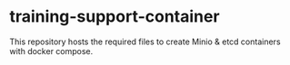 # training-support-container
This repository hosts the required files to create Minio &amp; etcd containers with docker compose.
